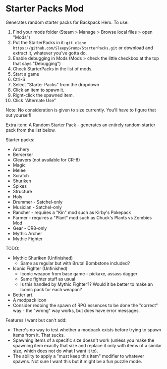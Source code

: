 # Starter Packs Mod

Generates random starter packs for Backpack Hero. To use:

1. Find your mods folder (Steam > Manage > Browse local files > open "Mods")
1. Put the StarterPacks in it: `git clone https://github.com/SleepyGrump/StarterPacks.git` or download and extract it, whatever you've gotta do.
2. Enable debugging in Mods (Mods > check the little checkbox at the top that says "Debugging")
3. Check StarterPacks in the list of mods.
3. Start a game
4. Ctrl-S
5. Select "Starter Packs" from the dropdown
6. Click an item to spawn it.
7. Right-click the spawned item.
8. Click "Alternate Use"

Note: No consideration is given to size currently. You'll have to figure that out yourself!

Extra item: A Random Starter Pack - generates an entirely random starter pack from the list below.

Starter packs:

- Archery
- Berserker
- Cleavers (not available for CR-8)
- Magic
- Melee
- Scratch
- Shuriken
- Spikes
- Structure
- Holy
- Drummer - Satchel-only
- Musician - Satchel-only
- Rancher - requires a "Kin" mod such as Kirby's Pokepack
- Farmer - requires a "Plant" mod such as Chuck's Plants vs Zombies Mod
- Gear - CR8-only
- Mythic Archer
- Mythic Fighter

TODO:

- Mythic Shuriken (Unfinished)
  - Same as regular but with Brutal Bombstone included?
- Iconic Fighter (Unfinished)
  - Iconic weapon from base game - pickaxe, assass dagger
  - Same fighter stuff as usual
  - Is this handled by Mythic Fighter?? Would it be better to make an Iconic pack for each weapon?
- Better art.
- A modpack icon
- Consider redoing the spawn of RPG essences to be done the "correct" way - the "wrong" way works, but does have error messages.

Features I want but can't add:

- There's no way to test whether a modpack exists before trying to spawn items from it. That sucks.
- Spawning items of a specific size doesn't work (unless you make the spawning item exactly that size and replace it only with items of a similar size, which does not do what I want it to).
- The ability to apply a "must keep this item" modifier to whatever spawns. Not sure I want this but it might be a fun puzzle mode.
